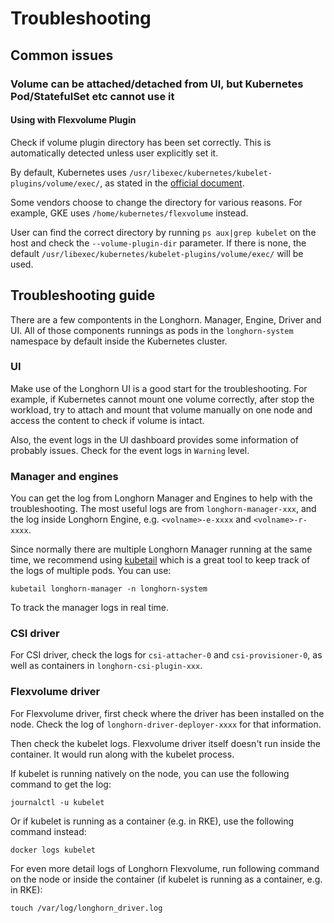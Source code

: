 # Troubleshooting

## Common issues
### Volume can be attached/detached from UI, but Kubernetes Pod/StatefulSet etc cannot use it

#### Using with Flexvolume Plugin
Check if volume plugin directory has been set correctly. This is automatically detected unless user explicitly set it.

By default, Kubernetes uses `/usr/libexec/kubernetes/kubelet-plugins/volume/exec/`, as stated in the [official document](https://github.com/kubernetes/community/blob/master/contributors/devel/flexvolume.md#prerequisites).

Some vendors choose to change the directory for various reasons. For example, GKE uses `/home/kubernetes/flexvolume` instead.

User can find the correct directory by running `ps aux|grep kubelet` on the host and check the `--volume-plugin-dir` parameter. If there is none, the default `/usr/libexec/kubernetes/kubelet-plugins/volume/exec/` will be used.

## Troubleshooting guide

There are a few compontents in the Longhorn. Manager, Engine, Driver and UI. All of those components runnings as pods in the `longhorn-system` namespace by default inside the Kubernetes cluster.

### UI
Make use of the Longhorn UI is a good start for the troubleshooting. For example, if Kubernetes cannot mount one volume correctly, after stop the workload, try to attach and mount that volume manually on one node and access the content to check if volume is intact.

Also, the event logs in the UI dashboard provides some information of probably issues. Check for the event logs in `Warning` level.

### Manager and engines
You can get the log from Longhorn Manager and Engines to help with the troubleshooting. The most useful logs are from `longhorn-manager-xxx`, and the log inside Longhorn Engine, e.g. `<volname>-e-xxxx` and `<volname>-r-xxxx`.

Since normally there are multiple Longhorn Manager running at the same time, we recommend using [kubetail](https://github.com/johanhaleby/kubetail) which is a great tool to keep track of the logs of multiple pods. You can use:
```
kubetail longhorn-manager -n longhorn-system
```
To track the manager logs in real time.

### CSI driver

For CSI driver, check the logs for `csi-attacher-0` and `csi-provisioner-0`, as well as containers in `longhorn-csi-plugin-xxx`.

### Flexvolume driver

For Flexvolume driver, first check where the driver has been installed on the node. Check the log of `longhorn-driver-deployer-xxxx` for that information.

Then check the kubelet logs. Flexvolume driver itself doesn't run inside the container. It would run along with the kubelet process.

If kubelet is running natively on the node, you can use the following command to get the log:
```
journalctl -u kubelet
```

Or if kubelet is running as a container (e.g. in RKE), use the following command instead:
```
docker logs kubelet
```

For even more detail logs of Longhorn Flexvolume, run following command on the node or inside the container (if kubelet is running as a container, e.g. in RKE):
```
touch /var/log/longhorn_driver.log
```
